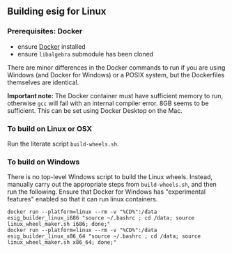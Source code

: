 ## Building esig for Linux

### Prerequisites: Docker

- ensure [Docker](https://docs.docker.com/) installed
- ensure `libalgebra` submodule has been cloned

There are minor differences in the Docker commands to run if you are using Windows (and Docker for Windows) or a POSIX system, but the Dockerfiles themselves are identical.

**Important note:** The Docker container must have sufficient memory to run, otherwise `gcc` will fail with an internal compiler error. 8GB seems to be sufficient. This can be set using Docker Desktop on the Mac.

### To build on Linux or OSX

Run the literate script `build-wheels.sh`.

### To build on Windows

There is no top-level Windows script to build the Linux wheels. Instead, manually carry out the appropriate steps from `build-wheels.sh`, and then run the following. Ensure that Docker for Windows has "experimental features" enabled so that it can run linux containers.
```
docker run --platform=linux --rm -v "%CD%":/data esig_builder_linux_i686 "source ~/.bashrc ; cd /data; source linux_wheel_maker.sh i686; done;"
docker run --platform=linux --rm -v "%CD%":/data esig_builder_linux_x86_64 "source ~/.bashrc ; cd /data; source linux_wheel_maker.sh x86_64; done;"
```
